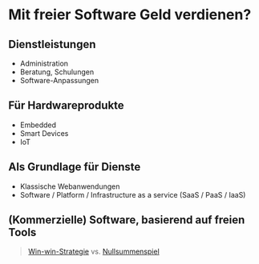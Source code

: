 # Mit freier Software Geld verdienen?

## Dienstleistungen

* Administration
* Beratung, Schulungen
* Software-Anpassungen

## Für Hardwareprodukte

* Embedded
* Smart Devices
* IoT

## Als Grundlage für Dienste

* Klassische Webanwendungen
* Software / Platform / Infrastructure as a service (SaaS / PaaS / IaaS)

## (Kommerzielle) Software, basierend auf freien Tools

> [Win-win-Strategie](https://de.wikipedia.org/wiki/Win-win) vs. [Nullsummenspiel](https://de.wikipedia.org/wiki/Nullsummenspiel)
